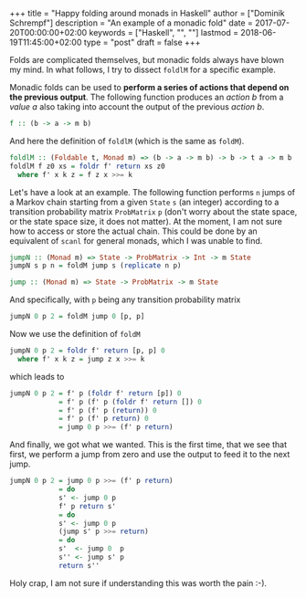 +++
title = "Happy folding around monads in Haskell"
author = ["Dominik Schrempf"]
description = "An example of a monadic fold"
date = 2017-07-20T00:00:00+02:00
keywords = ["Haskell", "", ""]
lastmod = 2018-06-19T11:45:00+02:00
type = "post"
draft = false
+++

Folds are complicated themselves, but monadic folds always have blown my mind.
In what follows, I try to dissect `foldlM` for a specific example.

Monadic folds can be used to **perform a series of actions that depend on the
previous output**. The following function produces an _action b_ from a _value a_
also taking into account the output of the previous _action b_.

```haskell
f :: (b -> a -> m b)
```

And here the definition of `foldlM` (which is the same as `foldM`).

```haskell
foldlM :: (Foldable t, Monad m) => (b -> a -> m b) -> b -> t a -> m b
foldlM f z0 xs = foldr f' return xs z0
  where f' x k z = f z x >>= k
```

Let's have a look at an example. The following function performs `n` jumps of a
Markov chain starting from a given `State` `s` (an integer) according to a
transition probability matrix `ProbMatrix` `p` (don't worry about the state
space, or the state space size, it does not matter). At the moment, I am not
sure how to access or store the actual chain. This could be done by an
equivalent of `scanl` for general monads, which I was unable to find.

```haskell
jumpN :: (Monad m) => State -> ProbMatrix -> Int -> m State
jumpN s p n = foldM jump s (replicate n p)

jump :: (Monad m) => State -> ProbMatrix -> m State
```

And specifically, with `p` being any transition probability matrix

```haskell
jumpN 0 p 2 = foldM jump 0 [p, p]
```

Now we use the definition of `foldM`

```haskell
jumpN 0 p 2 = foldr f' return [p, p] 0
  where f' x k z = jump z x >>= k
```

which leads to

```haskell
jumpN 0 p 2 = f' p (foldr f' return [p]) 0
            = f' p (f' p (foldr f' return []) 0
            = f' p (f' p (return)) 0
            = f' p (f' p return) 0
            = jump 0 p >>= (f' p return)
```

And finally, we got what we wanted. This is the first time, that we see that
first, we perform a jump from zero and use the output to feed it to the next
jump.

```haskell
jumpN 0 p 2 = jump 0 p >>= (f' p return)
            = do
            s' <- jump 0 p
            f' p return s'
            = do
            s' <- jump 0 p
            (jump s' p >>= return)
            = do
            s'  <- jump 0  p
            s'' <- jump s' p
            return s''
```

Holy crap, I am not sure if understanding this was worth the pain :-).
